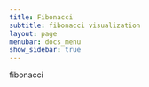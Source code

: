 ```yaml
---
title: Fibonacci
subtitle: fibonacci visualization
layout: page
menubar: docs_menu
show_sidebar: true
---
```


fibonacci